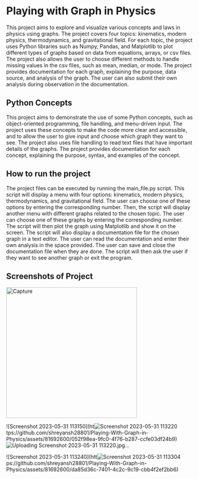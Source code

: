 # Playing with Graph in Physics

This project aims to explore and visualize various concepts and laws in physics using graphs. The project covers four topics: kinematics, modern physics, thermodynamics, and gravitational field. For each topic, the project uses Python libraries such as Numpy, Pandas, and Matplotlib to plot different types of graphs based on data from equations, arrays, or csv files. The project also allows the user to choose different methods to handle missing values in the csv files, such as mean, median, or mode. The project provides documentation for each graph, explaining the purpose, data source, and analysis of the graph. The user can also submit their own analysis during observation in the documentation.

## Python Concepts

This project aims to demonstrate the use of some Python concepts, such as object-oriented programming, file handling, and menu-driven input. The project uses these concepts to make the code more clear and accessible, and to allow the user to give input and choose which graph they want to see. The project also uses file handling to read text files that have important details of the graphs. The project provides documentation for each concept, explaining the purpose, syntax, and examples of the concept.

## How to run the project

The project files can be executed by running the main_file.py script. This script will display a menu with four options: kinematics, modern physics, thermodynamics, and gravitational field. The user can choose one of these options by entering the corresponding number. Then, the script will display another menu with different graphs related to the chosen topic. The user can choose one of these graphs by entering the corresponding number. The script will then plot the graph using Matplotlib and show it on the screen. The script will also display a documentation file for the chosen graph in a text editor. The user can read the documentation and enter their own analysis in the space provided. The user can save and close the documentation file when they are done. The script will then ask the user if they want to see another graph or exit the program.

## Screenshots of Project
<img width="352" alt="Capture" src="https://github.com/shreyansh28801/Playing-With-Graph-in-Physics/assets/81692600/0f676800-67e6-4e41-846c-b54feb041693">



![Screenshot 2023-05-31 113150](ht![Screenshot 2023-05-31 113220](https://github.com/shreyansh28801/Playing-With-Graph-in-Physics/assets/81692600/aa8f5147-09b0-42ed-ab05-8a90bb88be12)
tps://github.com/shreyansh28801/Playing-With-Graph-in-Physics/assets/81692600/052f98ea-9fc0-4f76-b287-ccfe03df24b9)
![Uploading Screenshot 2023-05-31 113220.jpg…]()

![Screenshot 2023-05-31 113240](htt![Screenshot 2023-05-31 113304](https://github.com/shreyansh28801/Playing-With-Graph-in-Physics/assets/81692600/1d77bba7-3879-4c3d-b97d-771a03ea1720)
ps://github.com/shreyansh28801/Playing-With-Graph-in-Physics/assets/81692600/da85d36c-7401-4c2c-9c19-cbb4f2ef2bb6)





